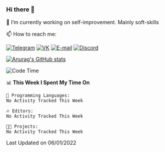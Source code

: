 ### Hi there 👋

🔭 I’m currently working on self-improvement. Mainly soft-skills

📫 How to reach me:

[![Telegram](https://img.icons8.com/fluency/40/000000/telegram-app.png)](https://t.me/innocoffee)
[![VK](https://img.icons8.com/fluency/40/000000/vk-circled.png)](https://vk.com/dan.innocoffee)
[![E-mail](https://img.icons8.com/fluency/40/000000/circled-envelope.png)](mailto:innocoffee@yandex.ru)
[![Discord](https://img.icons8.com/fluency/40/000000/discord.png)](https://discordapp.com/users/600334396104376341)

<!--
**innocoffee-ftg/innocoffee-ftg** is a ✨ _special_ ✨ repository because its `README.md` (this file) appears on your GitHub profile.

Here are some ideas to get you started:

- 🔭 I’m currently working on ...
- 🌱 I’m currently learning ...
- 👯 I’m looking to collaborate on ...
- 🤔 I’m looking for help with ...
- 💬 Ask me about ...
- 📫 How to reach me: ...
- 😄 Pronouns: ...
- ⚡ Fun fact: ...
-->

[![Anurag's GitHub stats](https://github-readme-stats.vercel.app/api?username=innocoffee-ftg)](https://github.com/anuraghazra/github-readme-stats)

<!--START_SECTION:waka-->
![Code Time](http://img.shields.io/badge/Code%20Time-0%20secs-blue)

📊 **This Week I Spent My Time On** 

```text
💬 Programming Languages: 
No Activity Tracked This Week

🔥 Editors: 
No Activity Tracked This Week

🐱‍💻 Projects: 
No Activity Tracked This Week

```


 Last Updated on 06/01/2022
<!--END_SECTION:waka-->
